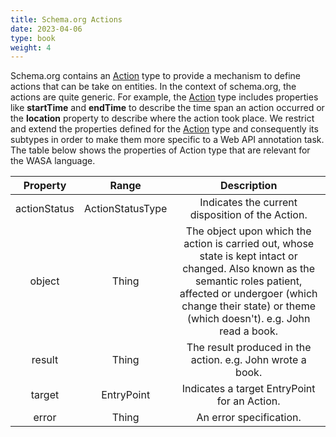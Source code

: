 ```yaml
---
title: Schema.org Actions
date: 2023-04-06
type: book
weight: 4
---
```

Schema.org contains an [Action](https://schema.org/Action) type to provide a mechanism to define actions that can be take on entities. In the context of schema.org, the actions are quite generic. For example, the [Action](https://schema.org/Action) type includes properties like **startTime** and **endTime** to describe the time span an action occurred or the **location** property to describe where the action took place. We restrict and extend the properties defined for the [Action](https://schema.org/Action) type and consequently its subtypes in order to make them more specific to a Web API annotation task.
The table below shows the properties of Action type that are relevant for the WASA language.

|    **Property**    |            **Range**            | **Description** |
|:--------------:|:---------------------------:|:-----------:|
|  actionStatus  |       ActionStatusType      |           Indicates the current disposition of the Action.  |
|     object     |            Thing            |       The object upon which the action is carried out, whose state is kept intact or changed. Also known as the semantic roles patient, affected or undergoer (which change their state) or theme (which doesn't). e.g. John read a book.      |
|     result     |            Thing            |      The result produced in the action. e.g. John wrote a book.       |
|     target     |          EntryPoint         |      Indicates a target EntryPoint for an Action.       |
|      error     |            Thing            |      An error specification.       |
